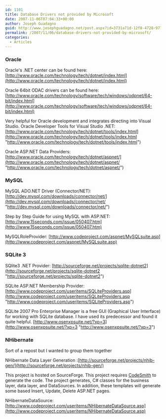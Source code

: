 ```yaml
---
id: 1101
title: Database Drivers not provided by Microsoft
date: 2007-11-06T07:04:33+00:00
author: Joseph Guadagno
guid: http://www.josephguadagno.net/post.aspx?id=3731a71d-12f8-4728-9776-9f7e86202a67
permalink: /2007/11/06/database-drivers-not-provided-by-microsoft/
categories:
  - Articles
---
```

### Oracle

Oracle's .NET center can be found here: [http://www.oracle.com/technology/tech/dotnet/index.html](http://www.oracle.com/technology/tech/dotnet/index.html)

Oracle 64bit ODAC drivers can be found here: [http://www.oracle.com/technology/software/tech/windows/odpnet/64-bit/index.html](http://www.oracle.com/technology/software/tech/windows/odpnet/64-bit/index.html)

Very helpful for Oracle development and integrates directing into Visual Studio. Oracle Developer Tools for Visual Studio .NET: [http://www.oracle.com/technology/tech/dotnet/tools/index.html](http://www.oracle.com/technology/tech/dotnet/tools/index.html "http://www.oracle.com/technology/tech/dotnet/tools/index.html")

Oracle ASP.NET Data Providers: [http://www.oracle.com/technology/tech/dotnet/aspnet/](http://www.oracle.com/technology/tech/dotnet/aspnet/ "http://www.oracle.com/technology/tech/dotnet/aspnet/")

### MySQL

MySQL ADO.NET Driver (Connector/NET): [http://dev.mysql.com/downloads/connector/net/](http://dev.mysql.com/downloads/connector/net/ "http://dev.mysql.com/downloads/connector/net/")

Step by Step Guide for using MySQL with ASP.NET: [http://www.15seconds.com/issue/050407.htm](http://www.15seconds.com/issue/050407.htm)

MySQLRoleProvider: [http://www.codeproject.com/aspnet/MySQLsuite.asp](http://www.codeproject.com/aspnet/MySQLsuite.asp)

### SQLite 3

SQlite3 .NET Provider: [http://sourceforge.net/projects/sqlite-dotnet2](http://sourceforge.net/projects/sqlite-dotnet2 "http://sourceforge.net/projects/sqlite-dotnet2")

SQLite ASP.NET Membership Provider: [http://www.codeproject.com/useritems/SQLiteProviders.asp](http://www.codeproject.com/useritems/SQLiteProviders.asp "http://www.codeproject.com/useritems/SQLiteProviders.asp")

SQLite 2007 Pro Enterprise Manager is a free GUI (Graphical User Interface) for working with SQLite database. I have used its predecessor and found it quite helpful. [http://www.osenxpsuite.net/?xp=3](http://www.osenxpsuite.net/?xp=3 "http://www.osenxpsuite.net/?xp=3")

### NHibernate

Sort of a repost but I wanted to group them together

NHibernate Data Layer Generation :[http://sourceforge.net/projects/nhib-gen/](http://sourceforge.net/projects/nhib-gen/)

This project is hosted on SourceForge.  This project requires [CodeSmith](http://www.codesmithtools.com/) to generate the code.  The project generates, C# classes for the business layer, data layer, and DataSources.  In addition, these templates will generate some based Insert, Update, Delete ASP.NET pages.

NHibernateDataSource: [http://www.codeproject.com/useritems/NHibernateDataSource.asp](http://www.codeproject.com/useritems/NHibernateDataSource.asp)